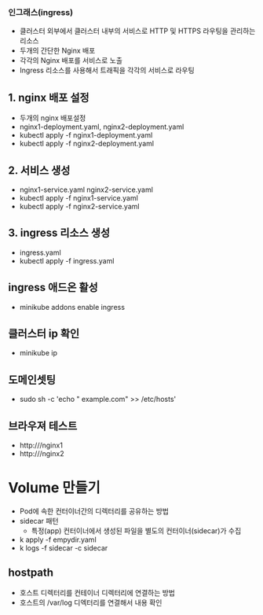 ### 인그래스(ingress)
- 클러스터 외부에서 클러스터 내부의 서비스로 HTTP 및 HTTPS 라우팅을 관리하는 리소스
- 두개의 간단한 Nginx 배포
- 각각의 Nginx 배포를 서비스로 노출
- Ingress 리소스를 사용해서 트래픽을 각각의 서비스로 라우팅


## 1. nginx 배포 설정
- 두개의 nginx 배포설정
- nginx1-deployment.yaml, nginx2-deployment.yaml
- kubectl apply -f nginx1-deployment.yaml
- kubectl apply -f nginx2-deployment.yaml


## 2. 서비스 생성
- nginx1-service.yaml nginx2-service.yaml
- kubectl apply -f nginx1-service.yaml
- kubectl apply -f nginx2-service.yaml

## 3. ingress 리소스 생성
- ingress.yaml
- kubectl apply -f ingress.yaml

## ingress 애드온 활성
- minikube addons enable ingress


## 클러스터 ip 확인
- minikube ip

## 도메인셋팅 
- sudo sh -c 'echo "<minikube ip> example.com" >> /etc/hosts'

## 브라우져 테스트
- http://<minikube ip>/nginx1
- http://<minikube ip>/nginx2


# Volume 만들기
- Pod에 속한 컨터이너간의 디렉터리를 공유하는 방법
- sidecar 패턴
  - 특정(app) 컨터이너에서 생성된 파일을 별도의 컨터이너(sidecar)가 수집
- k apply -f empydir.yaml
- k logs -f sidecar -c sidecar

## hostpath
- 호스트 디렉터리를 컨테이너 디렉터리에 연결하는 방법
- 호스트의 /var/log 디엑터리를 연결해서 내용 확인
